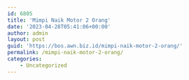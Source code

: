 ```yaml
---
id: 6805
title: 'Mimpi Naik Motor 2 Orang'
date: '2023-04-28T05:41:06+00:00'
author: admin
layout: post
guid: 'https://bos.awn.biz.id/mimpi-naik-motor-2-orang/'
permalink: /mimpi-naik-motor-2-orang/
categories:
    - Uncategorized
---
```


